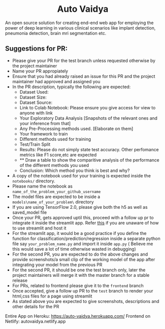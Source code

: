 <h1 align = "center">Auto Vaidya</h1>

An open source solution for creating end-end web app for employing the power of deep learning in various clinical scenarios like implant detection, pneumonia detection, brain mri segmentation etc.

## Suggestions for PR:

- Please give your PR for the test branch unless requested otherwise by the project maintainer
- Name your PR appropiately
- Ensure that you had already raised an issue for this PR and the project maintainer had approved and assigned you
- In the PR description, typically the following are expected:
    - Dataset Used:
    - Dataset Size:
    - Dataset Source:
    - Link to Colab Notebook: Please ensure you give access for view to anyone with link
    - Your Exploratory Data Analysis [Snapshots of the relevant ones and your inference from that]
    - Any Pre-Processing methods used. [Elaborate on them]
    - Your framework to train
    - Different methods used for training
    - Test/Train Split
    - Results: Please do not simply state test accuracy. Other perfomance metrics like F1 score,etc are expected
    - ** Draw a table to show the comparitive analysis of the performance of the different methods you used
    - Conclusion: Which method you think is best and why?
- A copy of the notebook used for your training is expected inside the ``notebooks/`` directory.
- Please name the notebook as ```name_of_the_problem_your_github_username```
- The model files are expected to be inside a ```models\name_of_your_problem\``` directory
- If you are using TensorFlow 2.0, please give both the h5 as well as saved_model file
- Once your PR, gets approved uptil this, proceed with a follow up pr to integrate it inside the streamlit app. Refer [this](https://github.com/smaranjitghose/img_ai_app_boilerplate) if you are unaware of how to use streamlit and host it
- For the streamlit app, it would be a good practice if you define the function for classification/prediction/regression inside a separate python file say ```your_problem_name.py``` and import it inside ```app.py``` ( Believe me this would save a lot of time otherwise wasted in debugging)
- For the second PR, you are expected to do the above changes and provide screenshots/a small clip of the working model of the app after integrating your model from the previous PR
- For the second PR, it should be one the test branch only, later the project maintainers will merge it with the master branch for a stable release
- For PRs, related to frontend please give it to the ```frontend``` branch
- Once accepted, give a follow up PR to the ```test``` branch to render your html,css files for a page using streamlit
- As stated above you are expected to give screenshots, descriptions and other details for the PR

Entire App on Heroku: https://auto-vaidya.herokuapp.com/
Frontend on  Netlify: autovaidya.netlify.app

